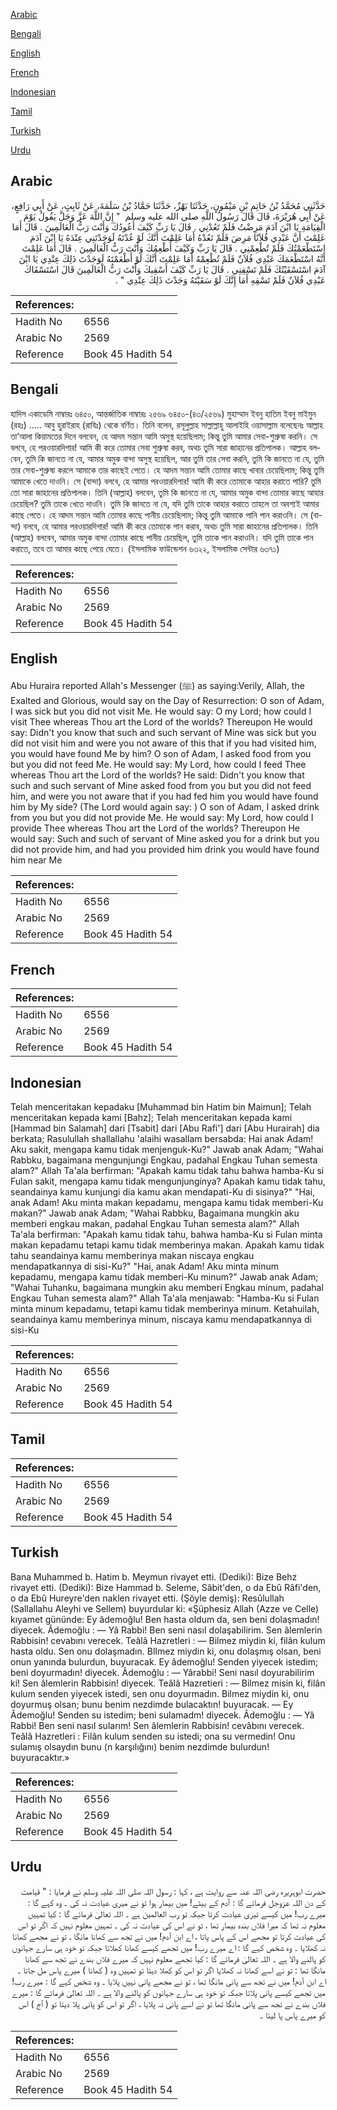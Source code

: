 [Arabic](#arabic)

[Bengali](#bengali)

[English](#english)

[French](#french)

[Indonesian](#indonesian)

[Tamil](#tamil)

[Turkish](#turkish)

[Urdu](#urdu)

## Arabic


<div dir="rtl" lang="ar" style={{fontSize:'larger',backgroundColor:'#f8f9fa',padding:20}}>
حَدَّثَنِي مُحَمَّدُ بْنُ حَاتِمِ بْنِ مَيْمُونٍ، حَدَّثَنَا بَهْزٌ، حَدَّثَنَا حَمَّادُ بْنُ سَلَمَةَ، عَنْ ثَابِتٍ، عَنْ أَبِي رَافِعٍ، عَنْ أَبِي هُرَيْرَةَ، قَالَ قَالَ رَسُولُ اللَّهِ صلى الله عليه وسلم ‏ "‏ إِنَّ اللَّهَ عَزَّ وَجَلَّ يَقُولُ يَوْمَ الْقِيَامَةِ يَا ابْنَ آدَمَ مَرِضْتُ فَلَمْ تَعُدْنِي ‏.‏ قَالَ يَا رَبِّ كَيْفَ أَعُودُكَ وَأَنْتَ رَبُّ الْعَالَمِينَ ‏.‏ قَالَ أَمَا عَلِمْتَ أَنَّ عَبْدِي فُلاَنًا مَرِضَ فَلَمْ تَعُدْهُ أَمَا عَلِمْتَ أَنَّكَ لَوْ عُدْتَهُ لَوَجَدْتَنِي عِنْدَهُ يَا ابْنَ آدَمَ اسْتَطْعَمْتُكَ فَلَمْ تُطْعِمْنِي ‏.‏ قَالَ يَا رَبِّ وَكَيْفَ أُطْعِمُكَ وَأَنْتَ رَبُّ الْعَالَمِينَ ‏.‏ قَالَ أَمَا عَلِمْتَ أَنَّهُ اسْتَطْعَمَكَ عَبْدِي فُلاَنٌ فَلَمْ تُطْعِمْهُ أَمَا عَلِمْتَ أَنَّكَ لَوْ أَطْعَمْتَهُ لَوَجَدْتَ ذَلِكَ عِنْدِي يَا ابْنَ آدَمَ اسْتَسْقَيْتُكَ فَلَمْ تَسْقِنِي ‏.‏ قَالَ يَا رَبِّ كَيْفَ أَسْقِيكَ وَأَنْتَ رَبُّ الْعَالَمِينَ قَالَ اسْتَسْقَاكَ عَبْدِي فُلاَنٌ فَلَمْ تَسْقِهِ أَمَا إِنَّكَ لَوْ سَقَيْتَهُ وَجَدْتَ ذَلِكَ عِنْدِي ‏"‏ ‏.‏
</div>
<div style={{backgroundColor:'#f8f9fa',padding:20, marginBottom: 10}}><table> <thead> <tr> <th>References:</th> <th></th> </tr> </thead> <tbody><tr><td>Hadith No</td><td>6556</td></tr><tr><td>Arabic No</td><td>2569</td></tr><tr><td>Reference</td><td>Book 45 Hadith 54</td></tr></tbody></table></div>

## Bengali


<div dir="ltr" lang="bn" style={{fontSize:'larger',backgroundColor:'#f8f9fa',padding:20}}>
হাদিস একাডেমি নাম্বারঃ ৬৪৫০, আন্তর্জাতিক নাম্বারঃ ২৫৬৯ ৬৪৫০-(৪৩/২৫৬৯) মুহাম্মাদ ইবনু হাতিম ইবনু মাইমুন (রহঃ) ..... আবু হুরাইরাহ (রাযিঃ) থেকে বর্ণিত। তিনি বলেন, রসূলুল্লাহ সাল্লাল্লাহু আলাইহি ওয়াসাল্লাম বলেছেনঃ আল্লাহ তা’আলা কিয়ামতের দিনে বলবেন, হে আদম সন্তান আমি অসুস্থ হয়েছিলাম; কিন্তু তুমি আমার সেবা-শুশ্রুষা করনি। সে বলবে, হে পরওয়ারদিগার! আমি কী করে তোমার সেবা শুশ্রুষা করব, অথচ তুমি সারা জাহানের প্রতিপালক। আল্লাহ বলবেন, তুমি কি জানতে না যে, আমার অমুক বান্দা অসুস্থ হয়েছিল, আর তুমি তার সেবা করনি, তুমি কি জানতে না যে, তুমি তার সেবা-শুশ্রুষা করলে আমাকে তার কাছেই পেতে। হে আদম সন্তান আমি তোমার কাছে খাবার চেয়েছিলাম; কিন্তু তুমি আমাকে খেতে দাওনি। সে (বান্দা) বলবে, হে আমার পরওয়ারদিগার! আমি কী করে তোমাকে আহার করাতে পারি? তুমি তো সারা জাহানের প্রতিপালক। তিনি (আল্লাহ) বলবেন, তুমি কি জানতে না যে, আমার অমুক বান্দা তোমার কাছে আহার চেয়েছিল? তুমি তাকে খেতে দাওনি। তুমি কি জানতে না যে, যদি তুমি তাকে আহার করাতে তাহলে তা অবশ্যই আমার কাছে পেতে। হে আদম সন্তান আমি তোমার কাছে পানীয় চেয়েছিলাম; কিন্তু তুমি আমাকে পানি পান করাওনি। সে (বান্দা) বলবে, হে আমার পরওয়ারদিগার! আমি কী করে তোমাকে পান করাব, অথচ তুমি সারা জাহানের প্রতিপালক। তিনি (আল্লাহ) বলবেন, আমার অমুক বান্দা তোমার কাছে পানীয় চেয়েছিল, তুমি তাকে পান করাওনি। যদি তুমি তাকে পান করাতে, তবে তা আমার কাছে পেয়ে যেতে। (ইসলামিক ফাউন্ডেশন ৬৩২২, ইসলামিক সেন্টার ৬৩৭১)
</div>
<div style={{backgroundColor:'#f8f9fa',padding:20, marginBottom: 10}}><table> <thead> <tr> <th>References:</th> <th></th> </tr> </thead> <tbody><tr><td>Hadith No</td><td>6556</td></tr><tr><td>Arabic No</td><td>2569</td></tr><tr><td>Reference</td><td>Book 45 Hadith 54</td></tr></tbody></table></div>

## English


<div dir="ltr" lang="en" style={{fontSize:'larger',backgroundColor:'#f8f9fa',padding:20}}>
Abu Huraira reported Allah's Messenger (ﷺ) as saying:Verily, Allah, the Exalted and Glorious, would say on the Day of Resurrection: O son of Adam, I was sick but you did not visit Me. He would say: O my Lord; how could I visit Thee whereas Thou art the Lord of the worlds? Thereupon He would say: Didn't you know that such and such servant of Mine was sick but you did not visit him and were you not aware of this that if you had visited him, you would have found Me by him? O son of Adam, I asked food from you but you did not feed Me. He would say: My Lord, how could I feed Thee whereas Thou art the Lord of the worlds? He said: Didn't you know that such and such servant of Mine asked food from you but you did not feed him, and were you not aware that if you had fed him you would have found him by My side? (The Lord would again say: ) O son of Adam, I asked drink from you but you did not provide Me. He would say: My Lord, how could I provide Thee whereas Thou art the Lord of the worlds? Thereupon He would say: Such and such of servant of Mine asked you for a drink but you did not provide him, and had you provided him drink you would have found him near Me
</div>
<div style={{backgroundColor:'#f8f9fa',padding:20, marginBottom: 10}}><table> <thead> <tr> <th>References:</th> <th></th> </tr> </thead> <tbody><tr><td>Hadith No</td><td>6556</td></tr><tr><td>Arabic No</td><td>2569</td></tr><tr><td>Reference</td><td>Book 45 Hadith 54</td></tr></tbody></table></div>

## French


<div dir="ltr" lang="fr" style={{fontSize:'larger',backgroundColor:'#f8f9fa',padding:20}}>

</div>
<div style={{backgroundColor:'#f8f9fa',padding:20, marginBottom: 10}}><table> <thead> <tr> <th>References:</th> <th></th> </tr> </thead> <tbody><tr><td>Hadith No</td><td>6556</td></tr><tr><td>Arabic No</td><td>2569</td></tr><tr><td>Reference</td><td>Book 45 Hadith 54</td></tr></tbody></table></div>

## Indonesian


<div dir="ltr" lang="id" style={{fontSize:'larger',backgroundColor:'#f8f9fa',padding:20}}>
Telah menceritakan kepadaku [Muhammad bin Hatim bin Maimun]; Telah menceritakan kepada kami [Bahz]; Telah menceritakan kepada kami [Hammad bin Salamah] dari [Tsabit] dari [Abu Rafi'] dari [Abu Hurairah] dia berkata; Rasulullah shallallahu 'alaihi wasallam bersabda: Hai anak Adam! Aku sakit, mengapa kamu tidak menjenguk-Ku?" Jawab anak Adam; "Wahai Rabbku, bagaimana mengunjungi Engkau, padahal Engkau Tuhan semesta alam?" Allah Ta'ala berfirman: "Apakah kamu tidak tahu bahwa hamba-Ku si Fulan sakit, mengapa kamu tidak mengunjunginya? Apakah kamu tidak tahu, seandainya kamu kunjungi dia kamu akan mendapati-Ku di sisinya?" "Hai, anak Adam! Aku minta makan kepadamu, mengapa kamu tidak memberi-Ku makan?" Jawab anak Adam; "Wahai Rabbku, Bagaimana mungkin aku memberi engkau makan, padahal Engkau Tuhan semesta alam?" Allah Ta'ala berfirman: "Apakah kamu tidak tahu, bahwa hamba-Ku si Fulan minta makan kepadamu tetapi kamu tidak memberinya makan. Apakah kamu tidak tahu seandainya kamu memberinya makan niscaya engkau mendapatkannya di sisi-Ku?" "Hai, anak Adam! Aku minta minum kepadamu, mengapa kamu tidak memberi-Ku minum?" Jawab anak Adam; "Wahai Tuhanku, bagaimana mungkin aku memberi Engkau minum, padahal Engkau Tuhan semesta alam?" Allah Ta'ala menjawab: "Hamba-Ku si Fulan minta minum kepadamu, tetapi kamu tidak memberinya minum. Ketahuilah, seandainya kamu memberinya minum, niscaya kamu mendapatkannya di sisi-Ku
</div>
<div style={{backgroundColor:'#f8f9fa',padding:20, marginBottom: 10}}><table> <thead> <tr> <th>References:</th> <th></th> </tr> </thead> <tbody><tr><td>Hadith No</td><td>6556</td></tr><tr><td>Arabic No</td><td>2569</td></tr><tr><td>Reference</td><td>Book 45 Hadith 54</td></tr></tbody></table></div>

## Tamil


<div dir="ltr" lang="ta" style={{fontSize:'larger',backgroundColor:'#f8f9fa',padding:20}}>

</div>
<div style={{backgroundColor:'#f8f9fa',padding:20, marginBottom: 10}}><table> <thead> <tr> <th>References:</th> <th></th> </tr> </thead> <tbody><tr><td>Hadith No</td><td>6556</td></tr><tr><td>Arabic No</td><td>2569</td></tr><tr><td>Reference</td><td>Book 45 Hadith 54</td></tr></tbody></table></div>

## Turkish


<div dir="ltr" lang="tr" style={{fontSize:'larger',backgroundColor:'#f8f9fa',padding:20}}>
Bana Muhammed b. Hatim b. Meymun rivayet etti. (Dediki): Bize Behz rivayet etti. (Dediki): Bize Hammad b. Seleme, Sâbit'den, o da Ebû Râfi'den, o da Ebû Hureyre'den naklen rivayet etti. (Şöyle demiş): Resûlullah (Sallallahu Aleyhi ve Sellem) buyurdular ki: «Şüphesiz Allah (Azze ve Celle) kıyamet gününde: Ey âdemoğlu! Ben hasta oldum da, sen beni dolaşmadın! diyecek. Âdemoğlu : — Yâ Rabbi! Ben seni nasıI dolaşabilirim. Sen âlemlerin Rabbisin! cevabını verecek. Teâlâ Hazretleri : — Bilmez miydin ki, filân kulum hasta oldu. Sen onu dolaşmadın. BlImez miydin ki, onu dolaşmış olsan, beni onun yanında bulurdun, buyuracak. Ey âdemoğlu! Senden yiyecek istedim; beni doyurmadın! diyecek. Âdemoğlu : — Yârabbi! Seni nasıl doyurabilirim ki! Sen âlemlerin Rabbisin! diyecek. Teâlâ Hazretieri : — Bilmez misin ki, filân kulum senden yiyecek istedi, sen onu doyurmadın. Bilmez miydin ki, onu doyurmuş olsan; bunu benim nezdimde bulacaktın! buyuracak. — Ey Âdemoğlu! Senden su istedim; beni sulamadm! diyecek. Âdemoğlu : — Yâ Rabbi! Ben seni nasıl sularım! Sen âlemlerin Rabbisin! cevâbını verecek. Teâlâ Hazretleri : Filân kulum senden su istedi; ona su vermedin! Onu sulamış olsaydın bunu (n karşılığını) benim nezdimde bulurdun! buyuracaktır.»
</div>
<div style={{backgroundColor:'#f8f9fa',padding:20, marginBottom: 10}}><table> <thead> <tr> <th>References:</th> <th></th> </tr> </thead> <tbody><tr><td>Hadith No</td><td>6556</td></tr><tr><td>Arabic No</td><td>2569</td></tr><tr><td>Reference</td><td>Book 45 Hadith 54</td></tr></tbody></table></div>

## Urdu


<div dir="rtl" lang="ur" style={{fontSize:'larger',backgroundColor:'#f8f9fa',padding:20}}>
حضرت ابوہریرہ رضی اللہ عنہ سے روایت ہے ، کہا : رسول اللہ صلی اللہ علیہ وسلم نے فرمایا : " قیامت کے دن اللہ عزوجل فرمائے گا : آدم کے بیٹے! میں بیمار ہوا تو نے میری عیادت نہ کی ۔ وہ کہے گا : میرے رب! میں کیسے تیری عیادت کرتا جبکہ تو رب العالمین ہے ۔ اللہ تعالیٰ فرمائے گا : کیا تمہیں معلوم نہ تھا کہ میرا فلاں بندہ بیمار تھا ، تو نے اس کی عیادت نہ کی ۔ تمہیں معلوم نہیں کہ اگر تو اس کی عیادت کرتا تو مجھے اس کے پاس پاتا ، اے ابن آدم! میں نے تجھ سے کھانا مانگا ، تو نے مجھے کھانا نہ کھلایا ۔ وہ شخص کہے گا : اے میرے رب! میں تجھے کیسے کھانا کھلاتا جبکہ تو خود ہی سارے جہانوں کو پالنے والا ہے ۔ اللہ تعالیٰ فرمائے گا : کیا تجھے معلوم نہیں کہ میرے فلاں بندے نے تجھ سے کھانا مانگا تھا : تو نے اسے کھانا نہ کھلایا اگر تو اس کو کھلا دیتا تو تمہیں وہ ( کھانا ) میرے پاس مل جاتا ۔ اے ابن آدم! میں نے تجھ سے پانی مانگا تھا ، تو نے مجھے پانی نہیں پلایا ۔ وہ شخص کہے گا : میرے رب! میں تجھے کیسے پانی پلاتا جبکہ تو خود ہی سارے جہانوں کو پالنے والا ہے ۔ اللہ تعالیٰ فرمائے گا : میرے فلاں بندے نے تجھ سے پانی مانگا تھا تو نے اسے پانی نہ پلایا ، اگر تو اس کو پانی پلا دیتا تو ( آج ) اس کو میرے پاس پا لیتا ۔
</div>
<div style={{backgroundColor:'#f8f9fa',padding:20, marginBottom: 10}}><table> <thead> <tr> <th>References:</th> <th></th> </tr> </thead> <tbody><tr><td>Hadith No</td><td>6556</td></tr><tr><td>Arabic No</td><td>2569</td></tr><tr><td>Reference</td><td>Book 45 Hadith 54</td></tr></tbody></table></div>